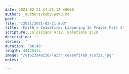 ```yaml
---
date: 2021-02-21 14:21:12 +0000
author: _authors/koby-poku.md
part: 
file: "/2021/2021-02-21.mp3"
title: 'Faith ≠ Ceasefire: Labouring In Prayer Part 2'
scripture: Colossians 4:12, Galatians 2:20
description: ''
series: ''
duration: '36:46'
length: 44125434
image: "/v1623148226/Faith_ceasefireB_sce72s.jpg"
notes: ''

---
```

